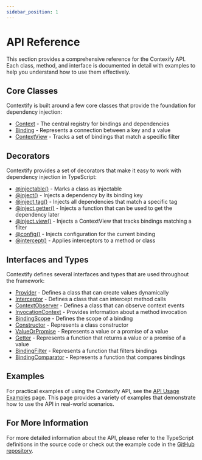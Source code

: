 ```yaml
---
sidebar_position: 1
---
```


# API Reference

This section provides a comprehensive reference for the Contexify API. Each class, method, and interface is documented in detail with examples to help you understand how to use them effectively.

## Core Classes

Contextify is built around a few core classes that provide the foundation for dependency injection:

- [Context](./context.md) - The central registry for bindings and dependencies
- [Binding](./binding.md) - Represents a connection between a key and a value
- [ContextView](./context-view.md) - Tracks a set of bindings that match a specific filter

## Decorators

Contextify provides a set of decorators that make it easy to work with dependency injection in TypeScript:

- [@injectable()](./decorators.md#injectable) - Marks a class as injectable
- [@inject()](./decorators.md#inject) - Injects a dependency by its binding key
- [@inject.tag()](./decorators.md#injecttag) - Injects all dependencies that match a specific tag
- [@inject.getter()](./decorators.md#injectgetter) - Injects a function that can be used to get the dependency later
- [@inject.view()](./decorators.md#injectview) - Injects a ContextView that tracks bindings matching a filter
- [@config()](./decorators.md#config) - Injects configuration for the current binding
- [@intercept()](./decorators.md#intercept) - Applies interceptors to a method or class

## Interfaces and Types

Contextify defines several interfaces and types that are used throughout the framework:

- [Provider](./interfaces.md#provider) - Defines a class that can create values dynamically
- [Interceptor](./interfaces.md#interceptor) - Defines a class that can intercept method calls
- [ContextObserver](./interfaces.md#contextobserver) - Defines a class that can observe context events
- [InvocationContext](./interfaces.md#invocationcontext) - Provides information about a method invocation
- [BindingScope](./interfaces.md#bindingscope) - Defines the scope of a binding
- [Constructor](./interfaces.md#constructor) - Represents a class constructor
- [ValueOrPromise](./interfaces.md#valueorpromise) - Represents a value or a promise of a value
- [Getter](./interfaces.md#getter) - Represents a function that returns a value or a promise of a value
- [BindingFilter](./interfaces.md#bindingfilter) - Represents a function that filters bindings
- [BindingComparator](./interfaces.md#bindingcomparator) - Represents a function that compares bindings

## Examples

For practical examples of using the Contexify API, see the [API Usage Examples](./examples.md) page. This page provides a variety of examples that demonstrate how to use the API in real-world scenarios.

## For More Information

For more detailed information about the API, please refer to the TypeScript definitions in the source code or check out the example code in the [GitHub repository](https://github.com/teomyth/contexify).
